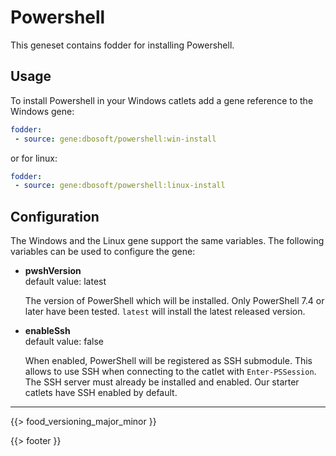 # Powershell

This geneset contains fodder for installing Powershell.

## Usage

To install Powershell in your Windows catlets add a gene reference to the Windows gene:

``` yaml
fodder:
 - source: gene:dbosoft/powershell:win-install
```

or for linux:


``` yaml
fodder:
 - source: gene:dbosoft/powershell:linux-install
```

## Configuration

The Windows and the Linux gene support the same variables. The following variables can be used to configure the gene:

- **pwshVersion**  
  default value: latest
  
  The version of PowerShell which will be installed. Only PowerShell 7.4 or later have been tested. `latest` will install the latest released version.

- **enableSsh**  
  default value: false

  When enabled, PowerShell will be registered as SSH submodule. This allows to use SSH when connecting to the catlet with `Enter-PSSession`. The SSH server must already be installed and enabled. Our starter catlets have SSH enabled by default.

---

{{> food_versioning_major_minor }}

{{> footer }}


